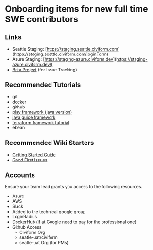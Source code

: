 # Onboarding items for new full time SWE contributors

## Links
* Seattle Staging: [https://staging.seattle.civiform.com](https://staging.seattle.civiform.com/loginForm)
* Azure Staging: [https://staging-azure.civiform.dev](https://staging-azure.civiform.dev/)
* [Beta Project](https://github.com/orgs/seattle-uat/projects/1) (for Issue Tracking)

## Recommended Tutorials
* git
* docker
* github
* [play framework (java version)](https://www.playframework.com/documentation/2.8.x/JavaHome)
* [java guice framework](https://github.com/google/guice/wiki/GettingStarted)
* [terraform framework tutorial](https://learn.hashicorp.com/tutorials/terraform/infrastructure-as-code)
* ebean 

## Recommended Wiki Starters
* [Getting Started Guide](https://github.com/seattle-uat/civiform/wiki/Getting-started)
* [Good First Issues](https://github.com/seattle-uat/civiform/issues?q=is%3Aopen+is%3Aissue+label%3A%22good+first+issue%22)

## Accounts
Ensure your team lead grants you access to the following resources.

* Azure
* AWS
* Slack
* Added to the technical google group
* LoginRadius
* DockerHub (if at Google need to pay for the professional one)
* Github Access
  * Civiform Org
  * seatle-uat/civiform
  * seatle-uat Org (for PMs)
